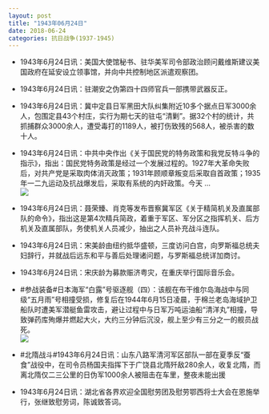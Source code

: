 ```yaml
---
layout: post
title: "1943年06月24日"
date: 2018-06-24
categories: 抗日战争(1937-1945)
---
```


<meta name="referrer" content="no-referrer" />

- 1943年6月24日讯：美国大使馆秘书、驻华美军司令部政治顾问戴维斯建议美国政府在延安设立领事馆，并向中共控制地区派遣观察团。 

- 1943年6月24日讯：驻潮安之伪第四十四师官兵一部携带武器反正。 

- 1943年6月24日讯：冀中定县日军黑田大队纠集附近10多个据点日军3000余人，包围定县43个村庄，实行为期七天的驻屯“清剿”。据32个村的统计，共抓捕群众3000余人，遭受毒打的1189人，被打伤致残的568人，被杀害的数十人。 

- 1943年6月24日讯：中共中央作出《关于国民党的特务政策和我党反特斗争的指示》，指出：国民党特务政策是经过一个发展过程的。1927年大革命失败后，对共产党是采取肉体消灭政策；1931年顾顺章叛变后采取自首政策；1935年一二九运动及抗战爆发后，采取有系统的内奸政策。今天 ... <br/><img src="https://wx2.sinaimg.cn/large/aca367d8ly1fsmfaxepf2j20c80cwjrl.jpg" />

- 1943年6月24日讯：聂荣臻、肖克等发布晋察冀军区《关于精简机关及直属部队的命令》，指出这是第4次精兵简政，着重于军区、军分区之指挥机关、后方机关及直属部队，务使机关人员减少，抽出之人员补充战斗连队。 

- 1943年6月24日讯：宋美龄由纽约抵华盛顿，三度访问白宫，向罗斯福总统夫妇辞行，并就战后远东和平与善后处理诸问题，与罗斯福总统详加商讨。 

- 1943年6月24日讯：宋庆龄为募款赈济粤灾，在重庆举行国际音乐会。 

- #参战装备#日本海军“白露”号驱逐舰（四）：该舰在布干维尔岛海战中与同级“五月雨”号相撞受损，修复后在1944年6月15日凌晨，于棉兰老岛海域护卫船队时遭美军潜艇鱼雷攻击，避让过程中与日军万吨运油船“清洋丸”相撞，导致弹药库殉爆并燃起大火，大约三分钟后沉没，舰上至少有三分之一的舰员战死。 <br/><img src="https://wx4.sinaimg.cn/large/aca367d8ly1fsm1f1b3cbj20go0ta79a.jpg" />

- #北隋战斗#1943年6月24日讯：山东八路军清河军区部队一部在夏季反“蚕食”战役中，在司令员杨国夫指挥下于广饶县北隋歼敌280余人，收复北隋，而离北隋仅二三公里的日伪军1000余人被阻击在车里，整夜未能出援 

- 1943年6月24日讯：湖北省各界欢迎全国慰劳团及慰劳鄂西将士大会在恩施举行，张继致慰劳词，陈诚致答词。 

